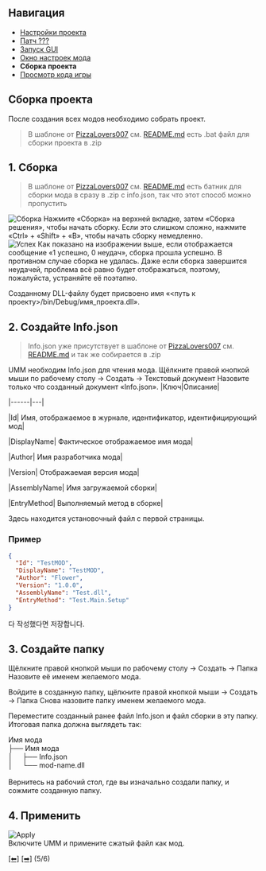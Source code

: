 ## Навигация
 - [Настройки проекта](https://github.com/NoBrain0917/ADOFAI-Mod-Development-Guide/blob/main/dev1.md)
 - [Патч ???](https://github.com/NoBrain0917/ADOFAI-Mod-Development-Guide/blob/main/dev2.md)
 - [Запуск GUI](https://github.com/NoBrain0917/ADOFAI-Mod-Development-Guide/blob/main/dev3.md)
 - [Окно настроек мода](https://github.com/NoBrain0917/ADOFAI-Mod-Development-Guide/blob/main/dev4.md)
 - **Сборка проекта**
 - [Просмотр кода игры](https://github.com/NoBrain0917/ADOFAI-Mod-Development-Guide/blob/main/dev6.md)

## Сборка проекта
После создания всех модов необходимо собрать проект.
> В шаблоне от [PizzaLovers007](https://github.com/PizzaLovers007) см. [README.md](https://github.com/NoBrain0917/ADOFAI-Mod-Development-Guide/blob/main/README.md) есть .bat файл для сборки проекта в .zip

## 1. Сборка
> В шаблоне от [PizzaLovers007](https://github.com/PizzaLovers007) см. [README.md](https://github.com/NoBrain0917/ADOFAI-Mod-Development-Guide/blob/main/README.md) есть батник для сборки мода в сразу в .zip с info.json, так что этот способ можно пропустить

![Сборка](https://github.com/NoBrain0917/ADOFAI-Mod-Development-Guide/raw/main/img/build.png?raw=true)
Нажмите «Сборка» на верхней вкладке, затем «Сборка решения», чтобы начать сборку.
Если это слишком сложно, нажмите «Ctrl» + «Shift» + «B», чтобы начать сборку немедленно. 
<br>
![Успех](https://github.com/NoBrain0917/ADOFAI-Mod-Development-Guide/raw/main/img/comp.png?raw=true)
Как показано на изображении выше, если отображается сообщение «1 успешно, 0 неудач», сборка прошла успешно. В противном случае сборка не удалась.
Даже если сборка завершится неудачей, проблема всё равно будет отображаться, поэтому, пожалуйста, устраняйте её поэтапно.

Созданному DLL-файлу будет присвоено имя «<путь к проекту>/bin/Debug/имя_проекта.dll».

## 2. Создайте Info.json
> Info.json уже присутствует в шаблоне от [PizzaLovers007](https://github.com/PizzaLovers007) см. [README.md](https://github.com/NoBrain0917/ADOFAI-Mod-Development-Guide/blob/main/README.md) и так же собирается в .zip

UMM необходим Info.json для чтения мода.
Щёлкните правой кнопкой мыши по рабочему столу -> Создать -> Текстовый документ
Назовите только что созданный документ «Info.json».
|Ключ|Описание|

|------|---|

|Id| Имя, отображаемое в журнале, идентификатор, идентифицирующий мод|

|DisplayName| Фактическое отображаемое имя мода| 

|Author| Имя разработчика мода| 

|Version| Отображаемая версия мода| 

|AssemblyName| Имя загружаемой сборки| 

|EntryMethod| Выполняемый метод в сборке|

Здесь находится установочный файл с первой страницы.

### Пример
```json
{
  "Id": "TestMOD",
  "DisplayName": "TestMOD",
  "Author": "Flower",
  "Version": "1.0.0",
  "AssemblyName": "Test.dll",
  "EntryMethod": "Test.Main.Setup"
}
```
다 작성했다면 저장합니다.

## 3. Создайте папку
Щёлкните правой кнопкой мыши по рабочему столу -> Создать -> Папка
Назовите её именем желаемого мода.

Войдите в созданную папку, щёлкните правой кнопкой мыши -> Создать -> Папка
Снова назовите папку именем желаемого мода.

Переместите созданный ранее файл Info.json и файл сборки в эту папку.
Итоговая папка должна выглядеть так: 
    
Имя мода<br>
├── Имя мода<br>
│ &nbsp; &nbsp; ├── Info.json<br>
│ &nbsp; &nbsp; └── mod-name.dll <br>
<br>
Вернитесь на рабочий стол, где вы изначально создали папку, и сожмите созданную папку.

## 4. Применить
![Apply](https://github.com/NoBrain0917/ADOFAI-Mod-Development-Guide/raw/main/img/apply.png?raw=true) <br>
Включите UMM и примените сжатый файл как мод.





[[⬅]](https://github.com/NoBrain0917/ADOFAI-Mod-Development-Guide/blob/main/dev4.md) [[➡]](https://github.com/NoBrain0917/ADOFAI-Mod-Development-Guide/blob/main/dev6.md) (5/6)
